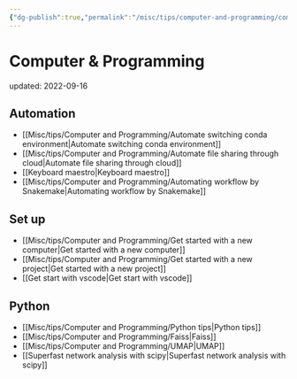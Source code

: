 ```yaml
---
{"dg-publish":true,"permalink":"/misc/tips/computer-and-programming/computer-and-programming/","dgHomeLink":true,"dgPassFrontmatter":false}
---
```



# Computer & Programming
updated: 2022-09-16


## Automation 
- [[Misc/tips/Computer and Programming/Automate switching conda environment|Automate switching conda environment]]
- [[Misc/tips/Computer and Programming/Automate file sharing through cloud|Automate file sharing through cloud]]
- [[Keyboard maestro|Keyboard maestro]]
- [[Misc/tips/Computer and Programming/Automating workflow by Snakemake|Automating workflow by Snakemake]]


## Set up
- [[Misc/tips/Computer and Programming/Get started with a new computer|Get started with a new computer]]
- [[Misc/tips/Computer and Programming/Get started with a new project|Get started with a new project]]
- [[Get start with vscode|Get start with vscode]]

## Python  
- [[Misc/tips/Computer and Programming/Python tips|Python tips]]
- [[Misc/tips/Computer and Programming/Faiss|Faiss]]
- [[Misc/tips/Computer and Programming/UMAP|UMAP]]
- [[Superfast network analysis with scipy|Superfast network analysis with scipy]]




